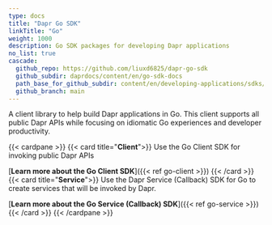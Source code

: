 ```yaml
---
type: docs
title: "Dapr Go SDK"
linkTitle: "Go"
weight: 1000
description: Go SDK packages for developing Dapr applications
no_list: true
cascade:
  github_repo: https://github.com/liuxd6825/dapr-go-sdk
  github_subdir: daprdocs/content/en/go-sdk-docs
  path_base_for_github_subdir: content/en/developing-applications/sdks/go/
  github_branch: main
---
```


A client library to help build Dapr applications in Go. This client supports all public Dapr APIs while focusing on idiomatic Go experiences and developer productivity.

{{< cardpane >}}
{{< card title="**Client**">}}
  Use the Go Client SDK for invoking public Dapr APIs

  [**Learn more about the Go Client SDK**]({{< ref go-client >}})
{{< /card >}}
{{< card title="**Service**">}}
  Use the Dapr Service (Callback) SDK for Go to create services that will be invoked by Dapr.

  [**Learn more about the Go Service (Callback) SDK**]({{< ref go-service >}})
{{< /card >}}
{{< /cardpane >}}